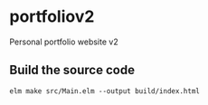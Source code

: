 # portfoliov2
Personal portfolio website v2

## Build the source code


```elm make src/Main.elm --output build/index.html ```